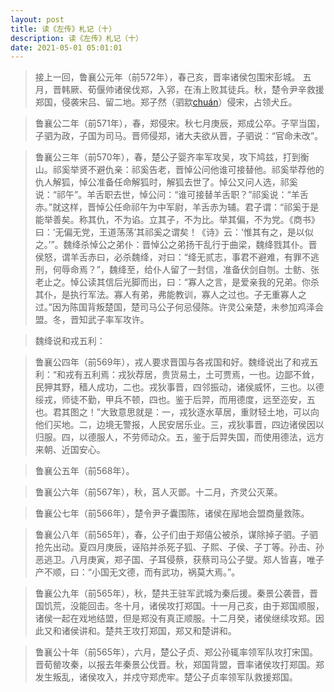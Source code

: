 ```yaml
---
layout: post
title: 读《左传》札记（十）
description: 读《左传》札记（十）
date: 2021-05-01 05:01:01
---
```


> 接上一回，鲁襄公元年（前572年），春己亥，晋率诸侯包围宋彭城。 五月，晋韩厥、荀偃帅诸侯伐郑，入郛，在洧上败其徒兵。秋，楚令尹辛救援郑国，侵袭宋吕、留二地。郑子然（驷歂[chuán](字子然,驷乞子)）侵宋，占领犬丘。

> 鲁襄公二年（前571年），春，郑侵宋。秋七月庚辰，郑成公卒。子罕当国，子驷为政，子国为司马。晋师侵郑，诸大夫欲从晋，子驷说：“官命未改”。

> 鲁襄公三年（前570年），春，楚公子婴齐率军攻吴，攻下鸠兹，打到衡山。祁奚举贤不避仇亲：祁奚告老，晋悼公问他谁可接替他。祁奚举荐他的仇人解狐，悼公准备任命解狐时，解狐去世了。悼公又问人选，祁奚说：“祁午”。羊舌职去世，悼公问：“谁可接替羊舌职？”祁奚说：“羊舌赤。”就这样，晋悼公任命祁午为中军尉，羊舌赤为辅。君子谓：“祁奚于是能举善矣。称其仇，不为谄。立其子，不为比。举其偏，不为党。《商书》曰：‘无偏无党，王道荡荡’其祁奚之谓矣！《诗》云：‘惟其有之，是以似之。’”。魏绛杀悼公之弟仆：晋悼公之弟扬干乱行于曲梁，魏绛戮其仆。晋侯怒，谓羊舌赤曰，必杀魏绛，对曰：“绛无贰志，事君不避难，有罪不逃刑，何辱命焉？”，魏绛至，给仆人留了一封信，准备伏剑自刎。士鲂、张老止之。悼公读其信后光脚而出，曰：“寡人之言，是爱亲我的兄弟。你杀其仆，是执行军法。寡人有弟，弗能教训，寡人之过也。子无重寡人之过。”因为陈国背叛楚国，楚司马公子何忌侵陈。许灵公亲楚，未参加鸡泽会盟。冬，晋知武子率军攻许。

> 魏绛说和戎五利：

> 鲁襄公四年（前569年），戎人要求晋国与各戎国和好。魏绛说出了和戎五利：“和戎有五利焉：戎狄荐居，贵货易土，土可贾焉，一也。边鄙不耸，民狎其野，穑人成功，二也。戎狄事晋，四邻振动，诸侯威怀，三也。以德绥戎，师徒不勤，甲兵不顿，四也。鉴于后羿，而用德度，远至迩安，五也。君其图之！”大致意思就是：一，戎狄逐水草居，重财轻土地，可以向他们买地。二，边境无警报，人民安居乐业。三，戎狄事晋，四边诸侯因以归服。四，以德服人，不劳师动众。五，鉴于后羿失国，而使用德法，远方来朝、近国安心。

> 鲁襄公五年（前568年）。

> 鲁襄公六年（前567年），秋，莒人灭鄫。十二月，齐灵公灭莱。


> 鲁襄公七年（前566年），楚令尹子囊围陈，诸侯在鄬地会盟商量救陈。

> 鲁襄公八年（前565年），春，公子们由于郑僖公被杀，谋除掉子驷。子驷抢先出动。夏四月庚辰，诬陷并杀死子狐、子熙、子侯、子丁等。孙击、孙恶逃卫。八月庚寅，郑子国、子耳侵蔡，获蔡司马公子燮。郑人皆喜，唯子产不顺，曰：“小国无文德，而有武功，祸莫大焉。”。


> 鲁襄公九年（前565年），秋，楚共王驻军武城为秦后援。秦景公袭晋，晋国饥荒，没能回击。冬十月，诸侯攻打郑国。十一月己亥，由于郑国顺服，诸侯一起在戏地结盟，但是郑没有真正顺服。十二月癸，诸侯继续攻郑。因此又和诸侯讲和。楚共王攻打郑国，郑又和楚讲和。


> 鲁襄公十年（前565年），六月，楚公子贞、郑公孙辄率领军队攻打宋国。晋荀罃攻秦，以报去年秦景公伐晋。秋，郑国背盟，晋率诸侯攻打郑国。郑发生叛乱，诸侯攻入，并戍守郑虎牢。楚公子贞率领军队救援郑国。
